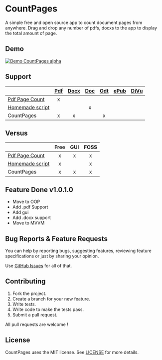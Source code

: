 # CountPages

A simple free and open source app to count document pages from anywhere. Drag and drop any number of pdfs, docxs to the app to display the total amount of page.

## Demo

[![Demo CountPages alpha](http://share.gifyoutube.com/KzB6Gb.gif)](https://www.youtube.com/watch?v=ek1j272iAmc)

## Support

|                       | [Pdf][1]  | [Docx][2] | [Doc][3]  | [Odt][4]  | [ePub][5] | [DjVu][6] |
| --------------------- |:---------:|:---------:|:---------:|:---------:|:---------:|:---------:|
| [Pdf Page Count][10]  |     x     |           |           |           |           |           |
| [Homemade script][11] |           |           |     x     |           |           |           |
| CountPages            |     x     |     x     |           |     x     |           |           |

[1]: http://en.wikipedia.org/wiki/Pdf
[2]: http://en.wikipedia.org/wiki/docx
[3]: http://en.wikipedia.org/wiki/doc
[4]: http://en.wikipedia.org/wiki/OpenDocument
[5]: http://en.wikipedia.org/wiki/EPUB
[6]: http://en.wikipedia.org/wiki/DjVu

[10]: http://sourceforge.net/projects/pdfpagecount/
[11]: http://blogs.technet.com/b/heyscriptingguy/archive/2006/09/07/how-can-i-get-a-total-page-count-for-all-the-word-documents-in-a-folder.aspx

## Versus

|                       |    Free   |   GUI     |    FOSS   |
| --------------------- |:---------:|:---------:|:---------:|
| [Pdf Page Count][10]  |     x     |     x     |     x     |
| [Homemade script][11] |     x     |           |     x     |
| CountPages            |     x     |     x     |     x     |


## Feature Done v1.0.1.0

* Move to OOP
* Add .pdf Support
* Add gui
* Add .docx support
* Move to MVVM

## Bug Reports & Feature Requests

You can help by reporting bugs, suggesting features, reviewing feature specifications or just by sharing your opinion.

Use [GitHub Issues](https://github.com/aloisdg/CountPages/issues) for all of that.

## Contributing

1. Fork the project.
2. Create a branch for your new feature.
3. Write tests.
4. Write code to make the tests pass.
5. Submit a pull request.

All pull requests are welcome !

## License

CountPages uses the MIT license. See [LICENSE](https://github.com/aloisdg/CountPages/blob/master/LICENSE) for more details.

